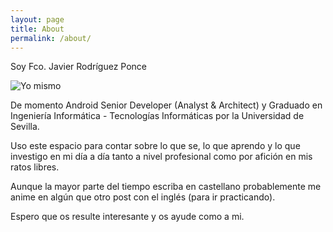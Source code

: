 ```yaml
---
layout: page
title: About
permalink: /about/
---
```

Soy Fco. Javier Rodríguez Ponce

![Yo mismo](https://media.licdn.com/dms/image/C4E03AQEulN6An4CwmA/profile-displayphoto-shrink_200_200/0?e=1533772800&v=beta&t=EkaklZ2LypNcO0K9GmnWhq5uuIL3JKREBtM9RsK7Tq0)

De momento Android Senior Developer (Analyst & Architect) y Graduado en Ingeniería Informática - Tecnologías Informáticas por la Universidad de Sevilla. 

Uso este espacio para contar sobre lo que se, lo que aprendo y lo que investigo en mi día a día tanto a nivel profesional como por afición en mis ratos libres.

Aunque la mayor parte del tiempo escriba en castellano probablemente me anime en algún que otro post con el inglés (para ir practicando).

Espero que os resulte interesante y os ayude como a mi.

